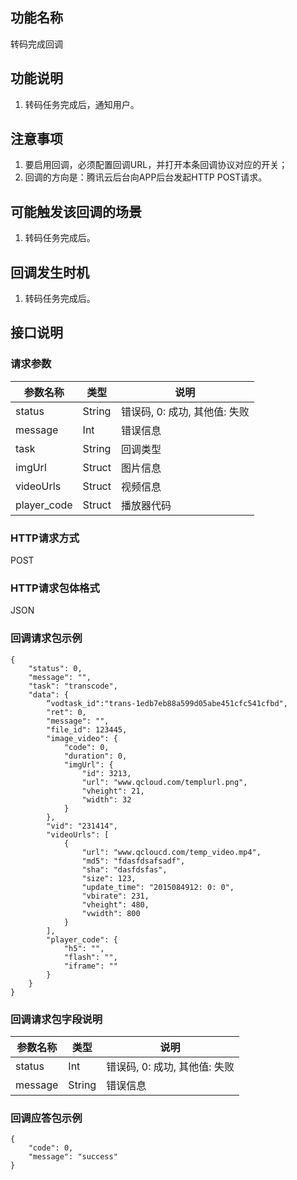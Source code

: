 ## 功能名称
转码完成回调

## 功能说明
1. 转码任务完成后，通知用户。

## 注意事项
1. 要启用回调，必须配置回调URL，并打开本条回调协议对应的开关；
2. 回调的方向是：腾讯云后台向APP后台发起HTTP POST请求。

## 可能触发该回调的场景
1. 转码任务完成后。

## 回调发生时机
1. 转码任务完成后。

## 接口说明

### 请求参数
| 参数名称 | 类型 | 说明 |
|---------|---------|---------|
| status | String | 错误码, 0: 成功, 其他值: 失败 |
| message | Int | 错误信息  |
| task | String | 回调类型 |
| imgUrl | Struct | 图片信息  |
| videoUrls | Struct | 视频信息 |
| player_code | Struct | 播放器代码 |

### HTTP请求方式
POST
### HTTP请求包体格式
JSON
### 回调请求包示例
```
{
    "status": 0,
    "message": "",
    "task": "transcode",
    "data": {
		“vodtask_id":"trans-1edb7eb88a599d05abe451cfc541cfbd",
        "ret": 0,
        "message": "",
        "file_id": 123445,
        "image_video": {
            "code": 0,
            "duration": 0,
            "imgUrl": {
                "id": 3213,
                "url": "www.qcloud.com/templurl.png",
                "vheight": 21,
                "width": 32
            }
        },
        "vid": "231414",
        "videoUrls": [
            {
                "url": "www.qcloucd.com/temp_video.mp4",
                "md5": "fdasfdsafsadf",
                "sha": "dasfdsfas",
                "size": 123,
                "update_time": "2015084912: 0: 0",
                "vbirate": 231,
                "vheight": 480,
                "vwidth": 800
            }
        ],
        "player_code": {
            "h5": "",
            "flash": "",
            "iframe": ""
        }
    }
}
```
### 回调请求包字段说明
| 参数名称 | 类型 | 说明 |
|---------|---------|---------|
| status | Int | 错误码, 0: 成功, 其他值: 失败 |
| message | String | 错误信息  |
### 回调应答包示例
```
{
    "code": 0,
	"message": "success"
}
```



